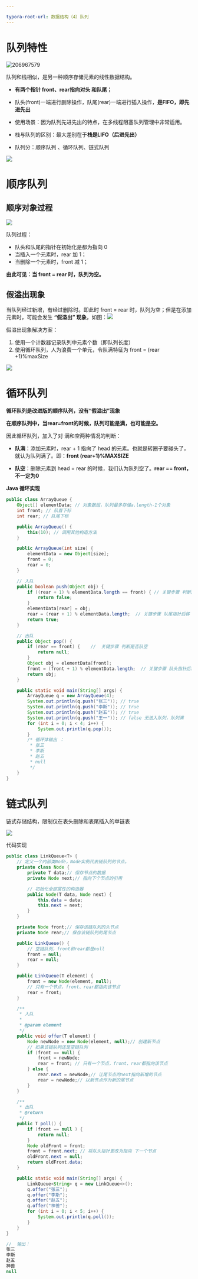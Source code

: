```yaml
---

typora-root-url: 数据结构（4）队列
---
```






# 队列特性

![206967579](/206967579.jpg)

队列和栈相似，是另一种顺序存储元素的线性数据结构。

*   **有两个指针 front、rear指向对头 和队尾；**

*   队头(front)一端进行删除操作，队尾(rear)一端进行插入操作，**是FIFO，即先进先出**

*   使用场景：因为队列先进先出的特点，在多线程阻塞队列管理中非常适用。

*   栈与队列的区别：最大差别在于**栈是LIFO（后进先出）**

*   队列分：顺序队列 、循环队列、链式队列

![](/345348487878.jpg)





# 顺序队列

## 顺序对象过程

![](/5f26921094ec.jpg)

队列过程：

*   队头和队尾的指针在初始化是都为指向 0
*   当插入一个元素时，rear 加 1；
*   当删除一个元素时，front 减 1；

**由此可见：当 front = rear 时，队列为空。**





## 假溢出现象

当队列经过新增，有经过删除时。即此时 front = rear 时，队列为空；但是在添加元素时，可能会发生 **“假溢出” 现象**，如图：![](/uydorpvmgasnht.png)

假溢出现象解决方案：

1.  使用一个计数器记录队列中元素个数（即队列长度）
2.  使用循环队列，人为浪费一个单元，令队满特征为 front = (rear +1)%maxSize

![](/34fasafdfsadjukjhfeqvyuERTSG.png)







# 循环队列

**循环队列是改进版的顺序队列，没有“假溢出”现象**

**在顺序队列中，当rear=front的时候，队列可能是满，也可能是空。**

因此循环队列，加入了对 满和空两种情况的判断：

*   **队满**：添加元素时，rear + 1 指向了 head 的元素。也就是转圈子要碰头了，就认为队列满了。即：**front (rear+1)%MAXSIZE**

*   **队空**：删除元素到 head = rear 的时候，我们认为队列空了。**rear == front，不一定为0**



**Java 循环实现**

```java
public class ArrayQueue {
	Object[] elementData; // 对象数组，队列最多存储a.length-1个对象
	int front; // 队首下标
	int rear; // 队尾下标

	public ArrayQueue() {
		this(10); // 调用其他构造方法
	}

	public ArrayQueue(int size) {
		elementData = new Object[size];
		front = 0;
		rear = 0;
	}

	// 入队
	public boolean push(Object obj) {
		if ((rear + 1) % elementData.length == front) { // 关键步骤 判断是否队满 
			return false;
		}
		elementData[rear] = obj;
		rear = (rear + 1) % elementData.length;  // 关键步骤 队尾指针后移
		return true;
	}

	// 出队 
	public Object pop() {
		if (rear == front) {	//  关键步骤 判断是否队空
			return null;
		}
		Object obj = elementData[front];
		front = (front + 1) % elementData.length;  // 关键步骤 队头指针后移
		return obj;
	}

	public static void main(String[] args) {
		ArrayQueue q = new ArrayQueue(4);
		System.out.println(q.push("张三")); // true
		System.out.println(q.push("李斯")); // true
		System.out.println(q.push("赵五")); // true
		System.out.println(q.push("王一")); // false 无法入队列，队列满
		for (int i = 0; i < 4; i++) {
			System.out.println(q.pop());
		}
		/* 循环体输出 ：
		 * 张三
		 * 李斯 
		 * 赵五 
		 * null
		 */
	}
}
```



# 链式队列

链式存储结构，限制仅在表头删除和表尾插入的单链表

![](/wfgg31q.png)

代码实现

```java
public class LinkQueue<T> {
	// 定义一个内部类Node，Node实例代表链队列的节点。
	private class Node {
		private T data;// 保存节点的数据
		private Node next;// 指向下个节点的引用

		// 初始化全部属性的构造器
		public Node(T data, Node next) {
			this.data = data;
			this.next = next;
		}
	}

	private Node front;// 保存该链队列的头节点
	private Node rear;// 保存该链队列的尾节点

	public LinkQueue() {
		// 空链队列，front和rear都是null
		front = null;
		rear = null;
	}

	public LinkQueue(T element) {
		front = new Node(element, null);
		// 只有一个节点，front、rear都指向该节点
		rear = front;
	}

	/**
	 * 入队
	 * 
	 * @param element
	 */
	public void offer(T element) {
		Node newNode = new Node(element, null);// 创建新节点
		// 如果该链队列还是空链队列
		if (front == null) {
			front = newNode;
			rear = front; // 只有一个节点，front、rear都指向该节点
		} else {
			rear.next = newNode;// 让尾节点的next指向新增的节点
			rear = newNode;// 以新节点作为新的尾节点
		}
	}

	/**
	 * 出队
	 * @return
	 */
	public T poll() {
		if (front == null ) {
			return null;
		}
		Node oldFront = front;
		front = front.next; // 将队头指针更改为指向 下一个节点
		oldFront.next = null;
		return oldFront.data;
	}

	public static void main(String[] args) {
		LinkQueue<String> q = new LinkQueue<>();
		q.offer("张三");
		q.offer("李斯");
		q.offer("赵五");
		q.offer("神兽");
		for (int i = 0; i < 5; i++) {
			System.out.println(q.poll());
		}
	}
}

//  输出：
张三
李斯
赵五
神兽
null
```

